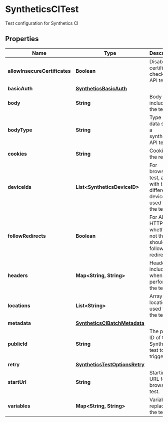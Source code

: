 # SyntheticsCITest

Test configuration for Synthetics CI

## Properties

| Name                          | Type                                                            | Description                                                                 | Notes      |
| ----------------------------- | --------------------------------------------------------------- | --------------------------------------------------------------------------- | ---------- |
| **allowInsecureCertificates** | **Boolean**                                                     | Disable certificate checks in API tests.                                    | [optional] |
| **basicAuth**                 | [**SyntheticsBasicAuth**](SyntheticsBasicAuth.md)               |                                                                             | [optional] |
| **body**                      | **String**                                                      | Body to include in the test.                                                | [optional] |
| **bodyType**                  | **String**                                                      | Type of the data sent in a synthetics API test.                             | [optional] |
| **cookies**                   | **String**                                                      | Cookies for the request.                                                    | [optional] |
| **deviceIds**                 | **List&lt;SyntheticsDeviceID&gt;**                              | For browser test, array with the different device IDs used to run the test. | [optional] |
| **followRedirects**           | **Boolean**                                                     | For API HTTP test, whether or not the test should follow redirects.         | [optional] |
| **headers**                   | **Map&lt;String, String&gt;**                                   | Headers to include when performing the test.                                | [optional] |
| **locations**                 | **List&lt;String&gt;**                                          | Array of locations used to run the test.                                    | [optional] |
| **metadata**                  | [**SyntheticsCIBatchMetadata**](SyntheticsCIBatchMetadata.md)   |                                                                             | [optional] |
| **publicId**                  | **String**                                                      | The public ID of the Synthetics test to trigger.                            |
| **retry**                     | [**SyntheticsTestOptionsRetry**](SyntheticsTestOptionsRetry.md) |                                                                             | [optional] |
| **startUrl**                  | **String**                                                      | Starting URL for the browser test.                                          | [optional] |
| **variables**                 | **Map&lt;String, String&gt;**                                   | Variables to replace in the test.                                           | [optional] |
